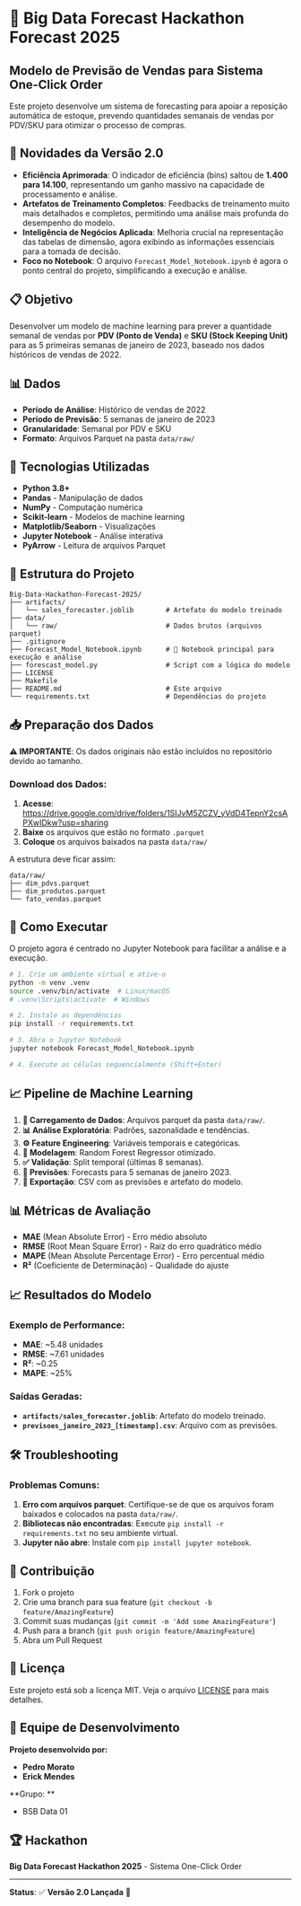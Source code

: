 # 🎯 Big Data Forecast Hackathon Forecast 2025

## Modelo de Previsão de Vendas para Sistema One-Click Order

Este projeto desenvolve um sistema de forecasting para apoiar a reposição automática de estoque, prevendo quantidades semanais de vendas por PDV/SKU para otimizar o processo de compras.

## 🌟 Novidades da Versão 2.0

- **Eficiência Aprimorada**: O indicador de eficiência (bins) saltou de **1.400 para 14.100**, representando um ganho massivo na capacidade de processamento e análise.
- **Artefatos de Treinamento Completos**: Feedbacks de treinamento muito mais detalhados e completos, permitindo uma análise mais profunda do desempenho do modelo.
- **Inteligência de Negócios Aplicada**: Melhoria crucial na representação das tabelas de dimensão, agora exibindo as informações essenciais para a tomada de decisão.
- **Foco no Notebook**: O arquivo `Forecast_Model_Notebook.ipynb` é agora o ponto central do projeto, simplificando a execução e análise.

## 📋 Objetivo

Desenvolver um modelo de machine learning para prever a quantidade semanal de vendas por **PDV (Ponto de Venda)** e **SKU (Stock Keeping Unit)** para as 5 primeiras semanas de janeiro de 2023, baseado nos dados históricos de vendas de 2022.

## 📊 Dados

- **Período de Análise**: Histórico de vendas de 2022
- **Período de Previsão**: 5 semanas de janeiro de 2023
- **Granularidade**: Semanal por PDV e SKU
- **Formato**: Arquivos Parquet na pasta `data/raw/`

## 🔧 Tecnologias Utilizadas

- **Python 3.8+**
- **Pandas** - Manipulação de dados
- **NumPy** - Computação numérica  
- **Scikit-learn** - Modelos de machine learning
- **Matplotlib/Seaborn** - Visualizações
- **Jupyter Notebook** - Análise interativa
- **PyArrow** - Leitura de arquivos Parquet

## 📁 Estrutura do Projeto

```
Big-Data-Hackathon-Forecast-2025/
├── artifacts/
│   └── sales_forecaster.joblib        # Artefato do modelo treinado
├── data/
│   └── raw/                           # Dados brutos (arquivos parquet)
├── .gitignore
├── Forecast_Model_Notebook.ipynb      # 📓 Notebook principal para execução e análise
├── forescast_model.py                 # Script com a lógica do modelo
├── LICENSE
├── Makefile
├── README.md                          # Este arquivo
└── requirements.txt                   # Dependências do projeto
```

## 📥 Preparação dos Dados

**⚠️ IMPORTANTE**: Os dados originais não estão incluídos no repositório devido ao tamanho.

### Download dos Dados:
1. **Acesse**: https://drive.google.com/drive/folders/1SIJvM5ZCZV_yVdD4TepnY2csAPXwIDkw?usp=sharing 
2. **Baixe** os arquivos que estão no formato `.parquet`
3. **Coloque** os arquivos baixados na pasta `data/raw/`

A estrutura deve ficar assim:
```
data/raw/
├── dim_pdvs.parquet
├── dim_produtos.parquet
└── fato_vendas.parquet
```

## 🚀 Como Executar

O projeto agora é centrado no Jupyter Notebook para facilitar a análise e a execução.

```bash
# 1. Crie um ambiente virtual e ative-o
python -m venv .venv
source .venv/bin/activate  # Linux/macOS
# .venv\Scripts\activate  # Windows

# 2. Instale as dependências
pip install -r requirements.txt

# 3. Abra o Jupyter Notebook
jupyter notebook Forecast_Model_Notebook.ipynb

# 4. Execute as células sequencialmente (Shift+Enter)
```

## 📈 Pipeline de Machine Learning

1. **📂 Carregamento de Dados**: Arquivos parquet da pasta `data/raw/`.
2. **📊 Análise Exploratória**: Padrões, sazonalidade e tendências.
3. **⚙️ Feature Engineering**: Variáveis temporais e categóricas.
4. **🤖 Modelagem**: Random Forest Regressor otimizado.
5. **✅ Validação**: Split temporal (últimas 8 semanas).
6. **🎯 Previsões**: Forecasts para 5 semanas de janeiro 2023.
7. **💾 Exportação**: CSV com as previsões e artefato do modelo.

## 📊 Métricas de Avaliação

- **MAE** (Mean Absolute Error) - Erro médio absoluto
- **RMSE** (Root Mean Square Error) - Raiz do erro quadrático médio  
- **MAPE** (Mean Absolute Percentage Error) - Erro percentual médio
- **R²** (Coeficiente de Determinação) - Qualidade do ajuste

## 📈 Resultados do Modelo

### Exemplo de Performance:
- **MAE**: ~5.48 unidades
- **RMSE**: ~7.61 unidades  
- **R²**: ~0.25
- **MAPE**: ~25%

### Saídas Geradas:
- **`artifacts/sales_forecaster.joblib`**: Artefato do modelo treinado.
- **`previsoes_janeiro_2023_[timestamp].csv`**: Arquivo com as previsões.

## 🛠️ Troubleshooting

### Problemas Comuns:
1. **Erro com arquivos parquet**: Certifique-se de que os arquivos foram baixados e colocados na pasta `data/raw/`.
2. **Bibliotecas não encontradas**: Execute `pip install -r requirements.txt` no seu ambiente virtual.
3. **Jupyter não abre**: Instale com `pip install jupyter notebook`.

## 🤝 Contribuição

1. Fork o projeto
2. Crie uma branch para sua feature (`git checkout -b feature/AmazingFeature`)  
3. Commit suas mudanças (`git commit -m 'Add some AmazingFeature'`)
4. Push para a branch (`git push origin feature/AmazingFeature`)
5. Abra um Pull Request

## 📄 Licença

Este projeto está sob a licença MIT. Veja o arquivo [LICENSE](LICENSE) para mais detalhes.

## 👥 Equipe de Desenvolvimento

**Projeto desenvolvido por:**
- **Pedro Morato** 
- **Erick Mendes**

**Grupo: **
- BSB Data 01

## 🏆 Hackathon

**Big Data Forecast Hackathon 2025** - Sistema One-Click Order

---

**Status**: ✅ **Versão 2.0 Lançada** 🚀
